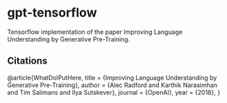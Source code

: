 # gpt-tensorflow
Tensorflow implementation of the paper Improving Language Understanding by Generative Pre-Training.

## Citations
@article{WhatDoIPutHere,
    title   = {Improving Language Understanding by Generative Pre-Training},
    author  = {Alec Radford and Karthik Narasimhan and Tim Salimans and Ilya Sutskever},
    journal = {OpenAI},
    year    = {2018},
}
